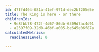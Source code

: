 ```yaml
---
id: 47ffd404-081a-41ef-971d-dec2bf205e5e
title: The King is here - or there
childrenIds:
  - 9e8fbb78-472f-4d67-86db-6309d7ac4d91
  - a2397f09-32d0-46bf-a005-be645e06f87a
calculatedMetrics:
  readinessLevel: 0

---
```

